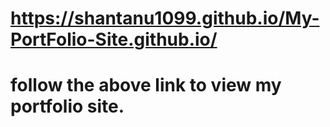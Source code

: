 # https://shantanu1099.github.io/My-PortFolio-Site.github.io/ 
# follow the above link to view my portfolio site.
